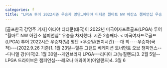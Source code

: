```yaml
---
categories: f
title: "LPGA 투어 2022시즌 우승자 명단…아타야 티티쿤 월마트 NW 아칸소 챔피언십 우승"
---
```

[골프한국 강명주 기자] 아타야 티티쿤(태국)이 2022년 미국여자프로골프(LPGA) 투어 "월마트 NW 아칸소 챔피언십" 우승을 차지했다. 시즌 2승째다. < 미국여자프로골프(LPGA) 투어 2022시즌 우승자(팀) 명단 >우승일(현지시간)---대 회----우승자(국적)---(2022.9.26 기준)1. 1월 23일--힐튼 그랜드 베케이션 토너먼트 오브 챔피언스---다니엘 강(미국)2. 1월 30일--게인브리지 LPGA---리디아 고(뉴질랜드)3. 2월 5일--LPGA 드라이브온 챔피언십---레오나 매과이어(아일랜드)4. 3월 6